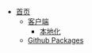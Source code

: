 - [首页](/)
  - [客户端](/client/index.md)
    - [本地化](/client/locale.md)
  - [Github Packages](/packages/index.md)
